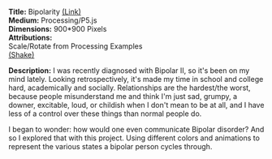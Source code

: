 **Title:** Bipolarity [(Link)](https://hikatamika.github.io/proj5.html)  
**Medium:** Processing/P5.js  
**Dimensions:** 900*900 Pixels  
**Attributions:**   
Scale/Rotate from Processing Examples  
[(Shake)](https://www.openprocessing.org/sketch/314011)

**Description:** 
I was recently diagnosed with Bipolar II, so it's been on my mind lately. Looking retrospectively, it's made my time in school and college hard, academically and socially. Relationships are the hardest/the worst, because people misunderstand me and think I'm just sad, grumpy, a downer, excitable, loud, or childish when I don't mean to be at all, and I have less of a control over these things than normal people do.

I began to wonder: how would one even communicate Bipolar disorder? And so I explored that with this project. Using different colors and animations to represent the various states a bipolar person cycles through.